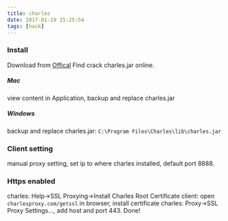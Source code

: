 ```yaml
---
title: charles
date: 2017-01-19 15:25:54
tags: [hack]
---
```

### Install
Download from [Offical](https://www.charlesproxy.com/)
Find crack charles.jar online.
##### Mac
view content in Application, backup and replace charles.jar
##### Windows
backup and replace charles.jar: `C:\Program Files\Charles\lib\charles.jar`
### Client setting
manual proxy setting, set ip to where charles installed, default port 8888.
### Https enabled
charles: Help->SSL Proxying->Install Charles Root Certificate
client: open `charlesproxy.com/getssl` in browser, install certificate
charles: Proxy->SSL Proxy Settings..., add host and port 443.
Done!
